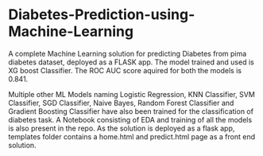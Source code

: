 # Diabetes-Prediction-using-Machine-Learning

A complete Machine Learning solution for predicting Diabetes from pima diabetes dataset, deployed as a FLASK app. The model trained and used is XG boost Classifier. The ROC AUC score aquired for both the models is 0.841. 

Multiple other ML Models naming Logistic Regression, KNN Classifier, SVM Classifier, SGD Classifier, Naive Bayes, Random Forest Classifier and Gradient Boosting Classifier have also been trained for the classification of diabetes task. A Notebook consisting of EDA and training of all the models is also present in the repo. As the solution is deployed as a flask app, templates folder contains a home.html and predict.html page as a front end solution.
